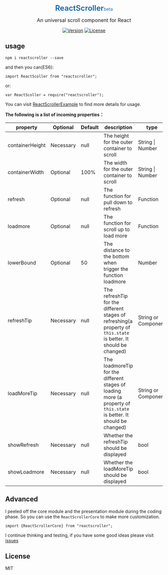 <p align="center">
<span style="font-size:24px;font-weight:600;color:#0c60aa">ReactScroller</span><span style="color:#1c70ae">beta</span>
</p>
<p align="center">
<span style="font-size:16px;">An universal scroll component for React</span>
</p>
<p align="center">
  <a href="https://www.npmjs.com/package/reactscroller"><img src="https://img.shields.io/npm/v/reactscroller.svg" alt="Version"></a>
  <a href="https://github.com/aircloud/ReactScroller"><img src="https://img.shields.io/npm/l/vue.svg" alt="License"></a>
</p>

## usage

```
npm i reactscroller --save
```

and then you can(ES6):

```
import ReactScoller from "reactscroller";
```

or:
 
```
var ReactScoller = require("reactscroller");
```

You can visit [ReactScrollerExample](https://github.com/aircloud/ReactScrollerExample) to find more details for usage.

**The following is a list of incoming properties：**

| property | Optional | Default | description | type |
| ------| ------ | ------ | ------ | ------ | 
| containerHeight | Necessary | null | The height for the outer container to scroll | String \| Number |
| containerWidth  | Optional | 100% | The width for the outer container to scroll |String \| Number |
| refresh | Optional | null | The function for pull down to refresh | Function |
| loadmore | Optional | null | The function for scroll up to load more | Function |
| lowerBound | Optional | 50 | The distance to the bottom when trigger the function loadmore | Number |
| refreshTip | Necessary | null | The refreshTip for the different stages of refreshing(a property of `this.state` is better. It should be changed) | String or Component |
| loadMoreTip | Necessary | null | The loadmoreTip for the different stages of loading more (a property of `this.state` is better. It should be changed) | String or Component |
| showRefresh | Necessary | null | Whether the refreshTip should be displayed | bool |
| showLoadmore | Necessary | null | Whether the loadMoreTip should be displayed | bool |

## Advanced

I peeled off the core module and the presentation module during the coding phase. So you can use the `ReactScrollerCore` to make more customization.

```
import {ReactScrollerCore} from "reactscroller";
```
I continue thinking and testing, if you have some good ideas please visit [issues](https://github.com/aircloud/ReactScroller/issues)

## License

MIT


